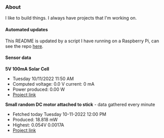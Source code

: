 ### About
I like to build things. I always have projects that I'm working on.

#### Automated updates
This README is updated by a script I have running on a Raspberry Pi, can see the repo [here](https://github.com/jdc-cunningham/raspi-git-repo-updater).

#### Sensor data
**5V 100mA Solar Cell**
- Tuesday 10/11/2022 11:50 AM
- Computed voltage: 0.0 V current: 0 mA
- Power produced: 0.00 W
- [Project link](https://github.com/jdc-cunningham/raspisolarplotter)

**Small random DC motor attached to stick** - data gathered every minute
- Fetched today Tuesday 10-11-2022 12:00 PM
- Produced: 18.818 mW
- Highest: 0.054V 0.0017A
- [Project link](https://github.com/jdc-cunningham/turbine-raspi)